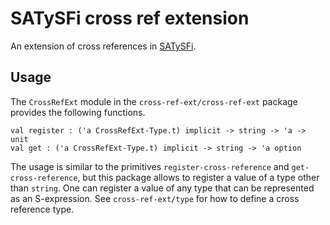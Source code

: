 # SATySFi cross ref extension #

An extension of cross references in
[SATySFi](https://github.com/gfngfn/SATySFi).

## Usage ##

The `CrossRefExt` module in the `cross-ref-ext/cross-ref-ext` package
provides the following functions.

```satysfi
val register : ('a CrossRefExt-Type.t) implicit -> string -> 'a -> unit
val get : ('a CrossRefExt-Type.t) implicit -> string -> 'a option
```

The usage is similar to the primitives `register-cross-reference` and
`get-cross-reference`, but this package allows to register a value of
a type other than `string`. One can register a value of any type that
can be represented as an S-expression. See `cross-ref-ext/type` for
how to define a cross reference type.
